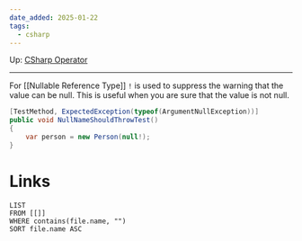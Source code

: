 ```yaml
---
date_added: 2025-01-22
tags:
  - csharp
---
```

Up: [CSharp Operator](CSharp%20Operator.md)
___
For [[Nullable Reference Type]] `!`  is used to suppress the warning that the value can be null. This is useful when you are sure that the value is not null.

```cs
[TestMethod, ExpectedException(typeof(ArgumentNullException))]
public void NullNameShouldThrowTest()
{
    var person = new Person(null!);
}
```
# Links
```dataview
LIST
FROM [[]]
WHERE contains(file.name, "")
SORT file.name ASC
```
